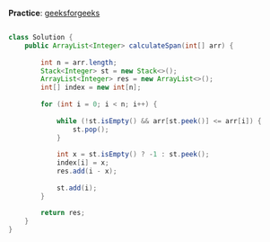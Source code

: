 **Practice**: [geeksforgeeks](https://www.geeksforgeeks.org/problems/stock-span-problem-1587115621/1)

```java

class Solution {
    public ArrayList<Integer> calculateSpan(int[] arr) {
        
        int n = arr.length;
        Stack<Integer> st = new Stack<>();
        ArrayList<Integer> res = new ArrayList<>();
        int[] index = new int[n];
        
        for (int i = 0; i < n; i++) {
            
            while (!st.isEmpty() && arr[st.peek()] <= arr[i]) {
                st.pop();
            }
            
            int x = st.isEmpty() ? -1 : st.peek();
            index[i] = x;
            res.add(i - x);
            
            st.add(i);
        }
        
        return res;
    }
}

```